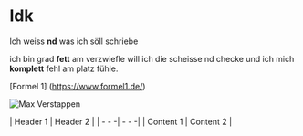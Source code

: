 # Idk

Ich weiss **nd** was ich söll schriebe

ich bin grad **fett** am verzwiefle will ich die scheisse nd checke und ich mich **komplett** fehl am platz fühle. 

[Formel 1] (https://www.formel1.de/)

![Max Verstappen](https://nieuwsredactie.fhj.nl/wp-content/uploads/2017/09/Max_Verstappen_2016_Malaysia_FP3.jpg)

| Header 1 | Header 2 |
| - - -| - - -|
| Content 1 | Content 2 |
